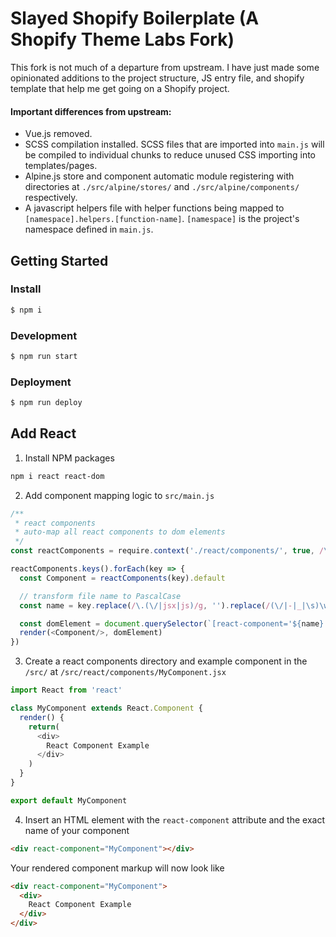 # Slayed Shopify Boilerplate (A Shopify Theme Labs Fork)

This fork is not much of a departure from upstream. I have just made some opinionated additions to the project structure, JS entry file, and shopify template that help me get going on a Shopify project.

#### Important differences from upstream:
- Vue.js removed.
- SCSS compilation installed. SCSS files that are imported into `main.js` will be compiled to individual chunks to reduce unused CSS importing into templates/pages.
- Alpine.js store and component automatic module registering with directories at `./src/alpine/stores/` and `./src/alpine/components/` respectively. 
- A javascript helpers file with helper functions being mapped to `[namespace].helpers.[function-name]`. `[namespace]` is the project's namespace defined in `main.js`.


## Getting Started

### Install

```bash
$ npm i
```

### Development

```bash
$ npm run start
```

### Deployment

```bash
$ npm run deploy
```

## Add React

1. Install NPM packages

```bash
npm i react react-dom
```

2. Add component mapping logic to `src/main.js`

```javascript
/**
 * react components
 * auto-map all react components to dom elements
 */
const reactComponents = require.context('./react/components/', true, /\.(jsx|js)$/)

reactComponents.keys().forEach(key => {
  const Component = reactComponents(key).default

  // transform file name to PascalCase
  const name = key.replace(/\.(\/|jsx|js)/g, '').replace(/(\/|-|_|\s)\w/g, (match) => match.slice(1).toUpperCase()).replace(/^[A-Za-z]/, (match) => match.toUpperCase())

  const domElement = document.querySelector(`[react-component='${name}']`)
  render(<Component/>, domElement)
})
```

3. Create a react components directory and example component in the `/src/` at `/src/react/components/MyComponent.jsx`

```javascript
import React from 'react'

class MyComponent extends React.Component {
  render() {
    return(
      <div>
        React Component Example
      </div>
    )
  }
}

export default MyComponent
```

4. Insert an HTML element with the `react-component` attribute and the exact name of your component
```html
<div react-component="MyComponent"></div>
```

Your rendered component markup will now look like
```html
<div react-component="MyComponent">
  <div>
    React Component Example
  </div>
</div>
```